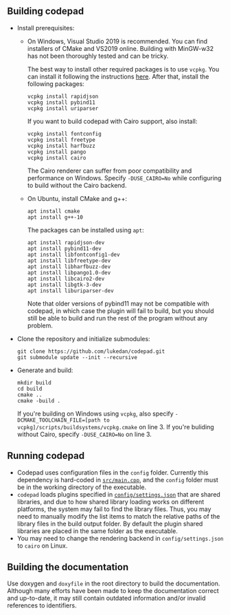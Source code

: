 ## Building codepad

- Install prerequisites:
  - On Windows, Visual Studio 2019 is recommended. You can find installers of CMake and VS2019 online. Building with MinGW-w32 has not been thoroughly tested and can be tricky.

    The best way to install other required packages is to use `vcpkg`. You can install it following the instructions [here](https://github.com/microsoft/vcpkg#quick-start-windows). After that, install the following packages:
    ```
    vcpkg install rapidjson
    vcpkg install pybind11
    vcpkg install uriparser
    ```

    If you want to build codepad with Cairo support, also install:
    ```
    vcpkg install fontconfig
    vcpkg install freetype
    vcpkg install harfbuzz
    vcpkg install pango
    vcpkg install cairo
    ```
    The Cairo renderer can suffer from poor compatibility and performance on Windows. Specify `-DUSE_CAIRO=No` while configuring to build without the Cairo backend.

  - On Ubuntu, install CMake and g++:
    ```
    apt install cmake
    apt install g++-10
    ```

    The packages can be installed using `apt`:
    ```
    apt install rapidjson-dev
    apt install pybind11-dev
    apt install libfontconfig1-dev
    apt install libfreetype-dev
    apt install libharfbuzz-dev
    apt install libpango1.0-dev
    apt install libcairo2-dev
    apt install libgtk-3-dev
    apt install liburiparser-dev
    ```
    Note that older versions of pybind11 may not be compatible with codepad, in which case the plugin will fail to build, but you should still be able to build and run the rest of the program without any problem.

- Clone the repository and initialize submodules:
  ```
  git clone https://github.com/lukedan/codepad.git
  git submodule update --init --recursive
  ```

- Generate and build:
  ```
  mkdir build
  cd build
  cmake ..
  cmake -build .
  ```
  If you're building on Windows using `vcpkg`, also specify `-DCMAKE_TOOLCHAIN_FILE=[path to vcpkg]/scripts/buildsystems/vcpkg.cmake` on line 3. If you're buliding without Cairo, specify `-DUSE_CAIRO=No` on line 3.

## Running codepad

- Codepad uses configuration files in the `config` folder. Currently this dependency is hard-coded in [`src/main.cpp`](src/main.cpp), and the `config` folder must be in the working directory of the executable.
- `codepad` loads plugins specified in [`config/settings.json`](config/settings.json) that are shared libraries, and due to how shared library loading works on different platforms, the system may fail to find the library files. Thus, you may need to manually modify the list items to match the relative paths of the library files in the build output folder. By default the plugin shared libraries are placed in the same folder as the executable.
- You may need to change the rendering backend in `config/settings.json` to `cairo` on Linux.

## Building the documentation

Use doxygen and `doxyfile` in the root directory to build the documentation. Although many efforts have been made to keep the documentation correct and up-to-date, it may still contain outdated information and/or invalid references to identifiers.
